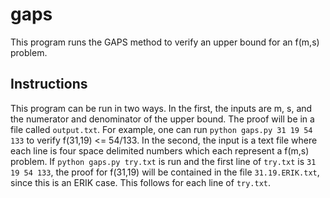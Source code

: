 # gaps
This program runs the GAPS method to verify an upper bound for an f(m,s) problem.

## Instructions
This program can be run in two ways. In the first, the inputs are m, s, and the numerator and denominator of the upper bound. The proof will be in a file called `output.txt`. For example, one can run `python gaps.py 31 19 54 133` to verify f(31,19) <= 54/133. In the second, the input is a text file where each line is four space delimited numbers which each represent a f(m,s) problem. If `python gaps.py try.txt` is run and the first line of `try.txt` is `31 19 54 133`, the proof for f(31,19) will be contained in the file `31.19.ERIK.txt`, since this is an ERIK case. This follows for each line of `try.txt`.
